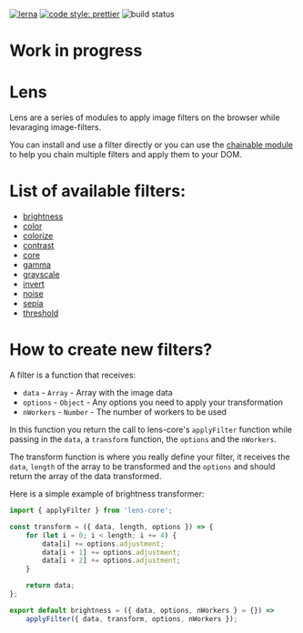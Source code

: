 [![lerna](https://img.shields.io/badge/maintained%20with-lerna-cc00ff.svg)](https://lernajs.io/)
[![code style: prettier](https://img.shields.io/badge/code_style-prettier-ff69b4.svg?style=flat-square)](https://github.com/prettier/prettier)
![build status](https://travis-ci.org/canastro/lens.svg?branch=master)


# Work in progress

# Lens
Lens are a series of modules to apply image filters on the browser while levaraging image-filters.

You can install and use a filter directly or you can use the [chainable module]((https://www.npmjs.com/package/lens-chainable)) to help you chain multiple filters and apply them to your DOM.

# List of available filters:
* [brightness](https://www.npmjs.com/package/lens-filter-brightness)
* [color](https://www.npmjs.com/package/lens-filter-color)
* [colorize](https://www.npmjs.com/package/lens-filter-colorize)
* [contrast](https://www.npmjs.com/package/lens-filter-contrast)
* [core](https://www.npmjs.com/package/lens-filter-core)
* [gamma](https://www.npmjs.com/package/lens-filter-gamma)
* [grayscale](https://www.npmjs.com/package/lens-filter-grayscale)
* [invert](https://www.npmjs.com/package/lens-filter-invert)
* [noise](https://www.npmjs.com/package/lens-filter-noise)
* [sepia](https://www.npmjs.com/package/lens-filter-sepia)
* [threshold](https://www.npmjs.com/package/lens-filter-threshold)

# How to create new filters?
A filter is a function that receives:

* `data` - `Array` - Array with the image data
* `options` - `Object` - Any options you need to apply your transformation 
* `nWorkers` - `Number` - The number of workers to be used

In this function you return the call to lens-core's `applyFilter` function while passing in the `data`, a `transform` function, the `options` and the `nWorkers`.

The transform function is where you really define your filter, it receives the `data`, `length` of the array to be transformed and the `options` and should return the array of the data transformed.

Here is a simple example of brightness transformer:
```js
import { applyFilter } from 'lens-core';

const transform = ({ data, length, options }) => {
    for (let i = 0; i < length; i += 4) {
        data[i] += options.adjustment;
        data[i + 1] += options.adjustment;
        data[i + 2] += options.adjustment;
    }

    return data;
};

export default brightness = ({ data, options, nWorkers } = {}) => 
    applyFilter({ data, transform, options, nWorkers });

```